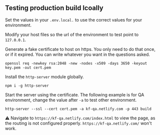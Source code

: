 ## Testing production build lcoally

Set the values in your `.env.local.` to use the correct values for your environment.

Modify your host files so the url of the environment to test point to `127.0.0.1`.

Generate a fake certificate to host on https. You only need to do that once, or if it expired. You can write whatever you want in the questions asked.

```
openssl req -newkey rsa:2048 -new -nodes -x509 -days 3650 -keyout key.pem -out cert.pem
```

Install the `http-server` module globally.

```
npm i -g http-server
```

Start the server using the certificate. The following example is for QA environment, change the value after `-a` to test other environment.

```
http-server --ssl --cert cert.pem -a kf-qa.netlify.com -p 443 build
```

⚠️ Navigate to `https://kf-qa.netlify.com/index.html` to view the page, as the routing is not configured properly. `https://kf-qa.netlify.com/` won't work.
